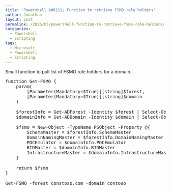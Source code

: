 ```yaml
---
title: 'Powershell &#8211; Function to retrieve FSMO role holders'
author: Jonathan
layout: post
permalink: /2015/05/powershell-function-to-retrieve-fsmo-role-holders/
categories:
  - Powershell
  - Scripting
tags:
  - Microsoft
  - Powershell
  - Scripting
---
```

Small function to pull list of FSMO role holders for a domain.

<pre class="brush: powershell; title: ; notranslate" title="">
function Get-FSMO {
    param(
        [Parameter(Mandatory=$True)][string]$forest,
        [Parameter(Mandatory=$True)][string]$domain
    )

    $forestInfo = Get-ADForest -Identity $forest | Select-Object SchemaMaster,DomainNamingMaster
    $domainInfo = Get-ADDomain -Identity $domain | Select-Object PDCEmulator,RIDMaster,InfrastructureMaster

    $fsmo = New-Object -TypeName PSObject -Property @{
        SchemaMaster = $forestInfo.SchemaMaster
        DomainNamingMaster = $forestInfo.DomainNamingMaster
        PDCEmulator = $domainInfo.PDCEmulator
        RIDMaster = $domainInfo.RIDMaster
        InfrastructureMaster = $domainInfo.InfrastructureMaster
    }

    return $fsmo
}

Get-FSMO -forest constoso.com -domain contoso
</pre>
